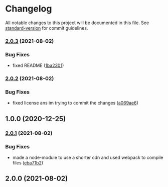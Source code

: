 # Changelog

All notable changes to this project will be documented in this file. See [standard-version](https://github.com/conventional-changelog/standard-version) for commit guidelines.

### [2.0.3](https://github.com/JebBarbas/protocolredirect/compare/v2.0.2...v2.0.3) (2021-08-02)


### Bug Fixes

* fixed README ([1ba2301](https://github.com/JebBarbas/protocolredirect/commit/1ba23019fd7b935056dd7116f1ea3217ba3a3d2f))

### [2.0.2](https://github.com/JebBarbas/protocolredirect/compare/v2.0.1...v2.0.2) (2021-08-02)


### Bug Fixes

* fixed license ans im trying to commit the changes ([a069ae6](https://github.com/JebBarbas/protocolredirect/commit/a069ae6c60d5bcb24fd07724e99f4e7a1924d433))

## 1.0.0 (2020-12-25)

### [2.0.1](https://github.com/JebBarbas/protocolredirect/compare/v2.0.0...v2.0.1) (2021-08-02)


### Bug Fixes

* made a node-module to use a shorter cdn and used webpack to compile files ([eba71b2](https://github.com/JebBarbas/protocolredirect/commit/eba71b27c5b44bb63f15dd6a873c0403ac7b3018))

## 2.0.0 (2021-08-02)

